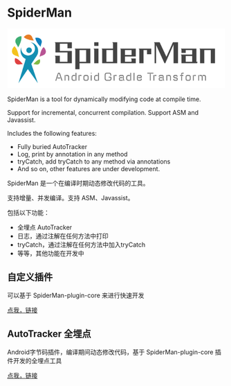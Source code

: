 # SpiderMan

![logo](https://github.com/bugyun/SpiderMan/blob/master/art/logo.png?raw=true)

SpiderMan is a tool for dynamically modifying code at compile time.

Support for incremental, concurrent compilation. 
Support ASM and Javassist.

Includes the following features:
- Fully buried AutoTracker
- Log, print by annotation in any method
- tryCatch, add tryCatch to any method via annotations
- And so on, other features are under development.

SpiderMan 是一个在编译时期动态修改代码的工具。

支持增量、并发编译。支持 ASM、Javassist。

包括以下功能：
- 全埋点 AutoTracker
- 日志，通过注解在任何方法中打印
- tryCatch，通过注解在任何方法中加入tryCatch
- 等等，其他功能在开发中


## 自定义插件

可以基于 SpiderMan-plugin-core 来进行快速开发

[点我，链接](https://github.com/bugyun/SpiderMan/tree/master/SpiderMan-plugin-core)


## AutoTracker 全埋点

Android字节码插件，编译期间动态修改代码，基于 SpiderMan-plugin-core 插件开发的全埋点工具

[点我，链接](https://github.com/bugyun/SpiderMan/tree/master/SpiderMan-tracker-core)



